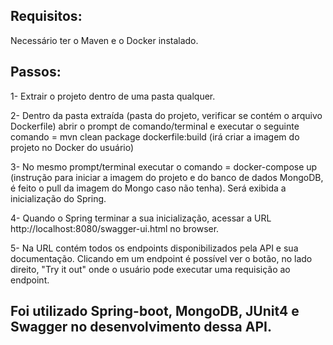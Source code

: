 <h2>Requisitos:</h2>
Necessário ter o Maven e o Docker instalado.

<h2>Passos:</h2>
<p>1- Extrair o projeto dentro de uma pasta qualquer.
<p>2- Dentro da pasta extraída (pasta do projeto, verificar se contém o arquivo Dockerfile) abrir o prompt de comando/terminal e executar o seguinte comando = mvn clean package dockerfile:build  (irá criar a imagem do projeto no Docker do usuário)
<p>3- No mesmo prompt/terminal executar o comando = docker-compose up  (instrução para iniciar a imagem do projeto e do banco de dados MongoDB, é feito o pull da imagem do Mongo caso não tenha). Será exibida a inicialização do Spring.
<p>4- Quando o Spring terminar a sua inicialização, acessar a URL http://localhost:8080/swagger-ui.html no browser.
<p>5- Na URL contém todos os endpoints disponibilizados pela API e sua documentação. Clicando em um endpoint é possível ver o botão, no lado direito, "Try it out" onde o usuário pode executar uma requisição ao endpoint.

<h2>Foi utilizado Spring-boot, MongoDB, JUnit4 e Swagger no desenvolvimento dessa API.</h2>
